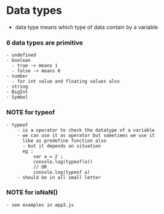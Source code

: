 # Data types

- data type means which type of data contain by a variable

### 6 data types are primitive

    - undefined
    - boolean
      - true -> means 1
      - false -> means 0
    - number
      - for int value and floating values also
    - string
    - BigInt
    - Symbol

### NOTE for typeof
    - typeof 
        - is a operator to check the datatype of a variable
        - we can use it as operator but sometimes we use it
          like as predefine function also 
          - but it depends on situation
          eg : 
              var a = 2 ;
              console.log(typeof(a))
              // OR
              console.log(typeof a)
        - should be in all small letter

### NOTE for isNaN()
    - see examples in app3.js
